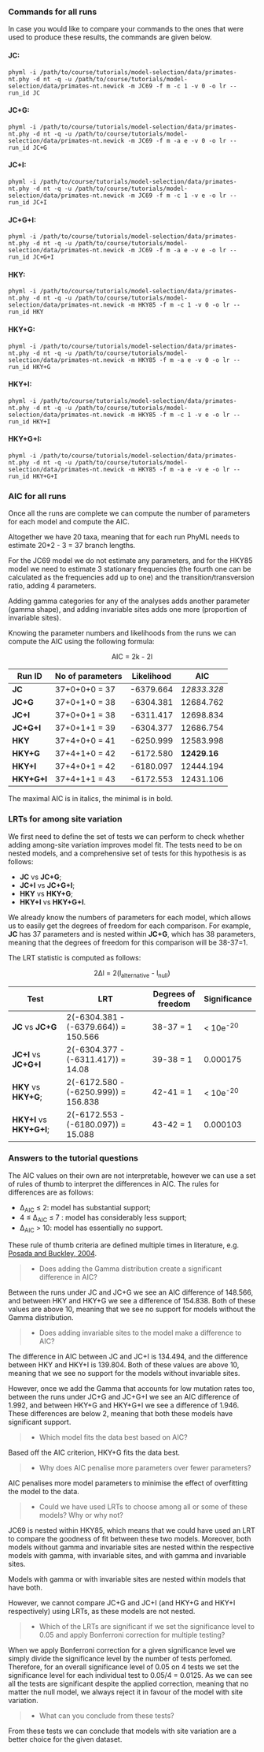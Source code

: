 ### Commands for all runs

In case you would like to compare your commands to the ones that were used to produce these results, the commands are given below.

#### JC:

`phyml -i /path/to/course/tutorials/model-selection/data/primates-nt.phy -d nt -q -u /path/to/course/tutorials/model-selection/data/primates-nt.newick -m JC69 -f m -c 1 -v 0 -o lr --run_id JC`

#### JC+G:

`phyml -i /path/to/course/tutorials/model-selection/data/primates-nt.phy -d nt -q -u /path/to/course/tutorials/model-selection/data/primates-nt.newick -m JC69 -f m -a e -v 0 -o lr --run_id JC+G`

#### JC+I:

`phyml -i /path/to/course/tutorials/model-selection/data/primates-nt.phy -d nt -q -u /path/to/course/tutorials/model-selection/data/primates-nt.newick -m JC69 -f m -c 1 -v e -o lr --run_id JC+I`

#### JC+G+I:

`phyml -i /path/to/course/tutorials/model-selection/data/primates-nt.phy -d nt -q -u /path/to/course/tutorials/model-selection/data/primates-nt.newick -m JC69 -f m -a e -v e -o lr --run_id JC+G+I`

#### HKY:

`phyml -i /path/to/course/tutorials/model-selection/data/primates-nt.phy -d nt -q -u /path/to/course/tutorials/model-selection/data/primates-nt.newick -m HKY85 -f m -c 1 -v 0 -o lr --run_id HKY`

#### HKY+G:

`phyml -i /path/to/course/tutorials/model-selection/data/primates-nt.phy -d nt -q -u /path/to/course/tutorials/model-selection/data/primates-nt.newick -m HKY85 -f m -a e -v 0 -o lr --run_id HKY+G`

#### HKY+I:

`phyml -i /path/to/course/tutorials/model-selection/data/primates-nt.phy -d nt -q -u /path/to/course/tutorials/model-selection/data/primates-nt.newick -m HKY85 -f m -c 1 -v e -o lr --run_id HKY+I`

#### HKY+G+I:

`phyml -i /path/to/course/tutorials/model-selection/data/primates-nt.phy -d nt -q -u /path/to/course/tutorials/model-selection/data/primates-nt.newick -m HKY85 -f m -a e -v e -o lr --run_id HKY+G+I`

### AIC for all runs

Once all the runs are complete we can compute the number of parameters for each model and compute the AIC.

Altogether we have 20 taxa, meaning that for each run PhyML needs to estimate 20*2 - 3 = 37 branch lengths.

For the JC69 model we do not estimate any parameters, and for the HKY85 model we need to estimate 3 stationary frequencies (the fourth one can be calculated as the frequencies add up to one) and the transition/transversion ratio, adding 4 parameters.

Adding gamma categories for any of the analyses adds another parameter (gamma shape), and adding invariable sites adds one more (proportion of invariable sites).

Knowing the parameter numbers and likelihoods from the runs we can compute the AIC using the following formula:

<center>AIC = 2k - 2l</center>

| Run ID      | No of parameters | Likelihood | AIC          |
| ----------- | ---------------- | ---------- | ------------ |
| **JC**      | 37+0+0+0 = 37    | -6379.664  | *12833.328*  |
| **JC+G**    | 37+0+1+0 = 38    | -6304.381  | 12684.762    |
| **JC+I**    | 37+0+0+1 = 38    | -6311.417  | 12698.834    |
| **JC+G+I**  | 37+0+1+1 = 39    | -6304.377  | 12686.754    |
| **HKY**     | 37+4+0+0 = 41    | -6250.999  | 12583.998    |
| **HKY+G**   | 37+4+1+0 = 42    | -6172.580  | **12429.16** |
| **HKY+I**   | 37+4+0+1 = 42    | -6180.097  | 12444.194    |
| **HKY+G+I** | 37+4+1+1 = 43    | -6172.553  | 12431.106    |

The maximal AIC is in italics, the minimal is in bold.

### LRTs for among site variation

We first need to define the set of tests we can perform to check whether adding among-site variation improves model fit. The tests need to be on nested models, and a comprehensive set of tests for this hypothesis is as follows:

- **JC** vs **JC+G**;
- **JC+I** vs **JC+G+I**;
- **HKY** vs **HKY+G**;
- **HKY+I** vs **HKY+G+I**.

We already know the numbers of parameters for each model, which allows us to easily get the degrees of freedom for each comparison. For example, **JC** has 37 parameters and is nested within **JC+G**, which has 38 parameters, meaning that the degrees of freedom for this comparison will be 38-37=1.

The LRT statistic is computed as follows:

<center>2Δl = 2(l<sub>alternative</sub> - l<sub>null</sub>)</center>

| Test                      | LRT                                  | Degrees of freedom | Significance        |
| ------------------------- | ------------------------------------ | ------------------ | ------------------- |
| **JC** vs **JC+G**        | 2(-6304.381 - (-6379.664)) = 150.566 | 38-37 = 1          | < 10e<sup>-20</sup> |
| **JC+I** vs **JC+G+I**    | 2(-6304.377 - (-6311.417)) = 14.08   | 39-38 = 1          | 0.000175            |
| **HKY** vs **HKY+G**;     | 2(-6172.580 - (-6250.999)) = 156.838 | 42-41 = 1          | < 10e<sup>-20</sup> |
| **HKY+I** vs **HKY+G+I**; | 2(-6172.553 - (-6180.097)) = 15.088  | 43-42 = 1          | 0.000103            |

### Answers to the tutorial questions

The AIC values on their own are not interpretable, however we can use a set of rules of thumb to interpret the differences in AIC. The rules for differences are as follows:

- Δ<sub>AIC</sub> ≤ 2: model has substantial support;
- 4 ≤ Δ<sub>AIC</sub> ≤ 7 : model has considerably less support;
- Δ<sub>AIC</sub> > 10: model has essentially no support.

These rule of thumb criteria are defined multiple times in literature, e.g. [Posada and Buckley, 2004](https://academic.oup.com/sysbio/article/53/5/793/2842928).

> - Does adding the Gamma distribution create a significant difference in AIC?

Between the runs under JC and JC+G we see an AIC difference of 148.566, and between HKY and HKY+G we see a difference of 154.838. Both of these values are above 10, meaning that we see no support for models without the Gamma distribution.

> - Does adding invariable sites to the model make a difference to AIC?

The difference in AIC between JC and JC+I is 134.494, and the difference between HKY and HKY+I is 139.804.  Both of these values are above 10, meaning that we see no support for the models without invariable sites.

However, once we add the Gamma that accounts for low mutation rates too, between the runs under JC+G and JC+G+I we see an AIC difference of 1.992, and between HKY+G and HKY+G+I we see a difference of 1.946. These differences are below 2, meaning that both these models have significant support.

> - Which model fits the data best based on AIC?

Based off the AIC criterion, HKY+G fits the data best.

> - Why does AIC penalise more parameters over fewer parameters?

AIC penalises more model parameters to minimise the effect of overfitting the model to the data.

> - Could we have used LRTs to choose among all or some of these models? Why or why not?

JC69 is nested within HKY85, which means that we could have used an LRT to compare the goodness of fit between these two models. Moreover, both models without gamma and invariable sites are nested within the respective models with gamma, with invariable sites, and with gamma and invariable sites.

Models with gamma or with invariable sites are nested within models that have both. 

However, we cannot compare JC+G and JC+I (and HKY+G and HKY+I respectively) using LRTs, as these models are not nested.

> - Which of the LRTs are significant if we set the significance level to 0.05 and apply Bonferroni correction for multiple testing?

When we apply Bonferroni correction for a given significance level we simply divide the significance level by the number of tests perfomed. Therefore, for an overall significance level of 0.05 on 4 tests we set the significance level for each individual test to 0.05/4 = 0.0125. As we can see all the tests are significant despite the applied correction, meaning that no matter the null model, we always reject it in favour of the model with site variation.

> - What can you conclude from these tests?

From these tests we can conclude that models with site variation are a better choice for the given dataset.
